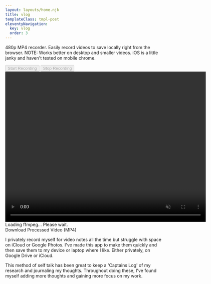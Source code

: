 ```yaml
---
layout: layouts/home.njk
title: vlog
templateClass: tmpl-post
eleventyNavigation:
  key: vlog
  order: 3
---
```


480p MP4 recorder. Easily record videos to save locally right from the browser.
NOTE: Works better on desktop and smaller videos. iOS is a little janky and haven't tested on mobile chrome.

<div id="vlog">
    <div>
        <button id="startButton" disabled>Start Recording</button>
        <button id="stopButton" disabled>Stop Recording</button>
    </div>
    <video id="preview" width="640" height="480" autoplay muted></video>
    <div id="status">Loading ffmpeg... Please wait.</div>
    <a id="downloadLink" download="output.mp4">Download Processed Video (MP4)</a>
</div>

<script src="https://unpkg.com/@ffmpeg/ffmpeg@0.11.0/dist/ffmpeg.min.js"></script>

I privately record myself for video notes all the time but struggle with space on iCloud or Google Photos. I've made this app to make them quickly and then save them to my device or laptop where I like. Either privately, on Google Drive or iCloud.

This method of self talk has been great to keep a 'Captains Log' of my research and journaling my thoughts. Throughout doing these, I've found myself adding more thoughts and gaining more focus on my work.
